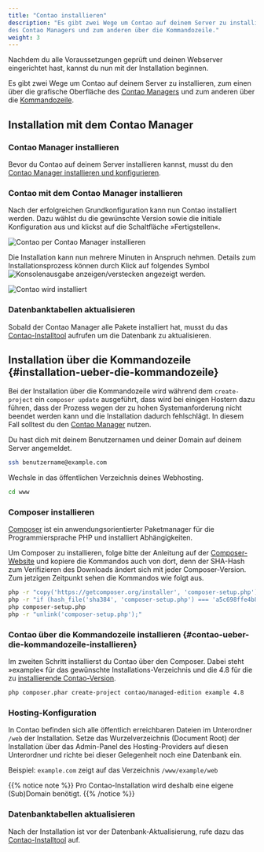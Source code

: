 ```yaml
---
title: "Contao installieren"
description: "Es gibt zwei Wege um Contao auf deinem Server zu installieren, zum einen über die grafische Oberfläche 
des Contao Managers und zum anderen über die Kommandozeile."
weight: 3
---
```


Nachdem du alle Voraussetzungen geprüft und deinen Webserver eingerichtet hast, kannst du nun mit der Installation 
beginnen.

Es gibt zwei Wege um Contao auf deinem Server zu installieren, zum einen über die grafische Oberfläche des [Contao 
Managers](#installation-mit-dem-contao-manager) und zum anderen über die 
[Kommandozeile](#installation-ueber-die-kommandozeile).


## Installation mit dem Contao Manager


### Contao Manager installieren

Bevor du Contao auf deinem Server installieren kannst, musst du den
[Contao Manager installieren und konfigurieren](../../installation/contao-manager/#contao-manager-installieren).


### Contao mit dem Contao Manager installieren

Nach der erfolgreichen Grundkonfiguration kann nun Contao installiert werden. Dazu wählst du die gewünschte Version 
sowie die initiale Konfiguration aus und klickst auf die Schaltfläche »Fertigstellen«. 

![Contao per Contao Manager installieren](/de/installation/images/de/contao-per-contao-manager-installieren.png)

Die Installation kann nun mehrere Minuten in Anspruch nehmen. Details zum Installationsprozess können durch Klick auf 
folgendes Symbol ![Konsolenausgabe anzeigen/verstecken](/de/icons/konsolenausgabe.png?classes=icon) angezeigt 
werden.

![Contao wird installiert](/de/installation/images/de/contao-wird-installiert.png)


### Datenbanktabellen aktualisieren

Sobald der Contao Manager alle Pakete installiert hat, musst du das [Contao-Installtool](../contao-installtool/)
aufrufen um die Datenbank zu aktualisieren.


## Installation über die Kommandozeile {#installation-ueber-die-kommandozeile}

Bei der Installation über die Kommandozeile wird während dem `create-project` ein `composer update` ausgeführt, dass 
wird bei einigen Hostern dazu führen, dass der Prozess wegen der zu hohen Systemanforderung nicht beendet werden kann 
und die Installation dadurch fehlschlägt. In diesem Fall solltest du den 
[Contao Manager](#installation-mit-dem-contao-manager) nutzen.


Du hast dich mit deinem Benutzernamen und deiner Domain auf deinem Server angemeldet.

```bash
ssh benutzername@example.com
```

Wechsle in das öffentlichen Verzeichnis deines Webhosting.

```bash
cd www
```


### Composer installieren

[Composer](https://de.wikipedia.org/wiki/Composer_(Paketverwaltung)) ist ein anwendungsorientierter Paketmanager für 
die Programmiersprache PHP und installiert Abhängigkeiten.

Um Composer zu installieren, folge bitte der Anleitung auf der [Composer-Website](https://getcomposer.org/download/) 
und kopiere die Kommandos auch von dort, denn der SHA-Hash zum Verifizieren des Downloads ändert sich mit jeder 
Composer-Version. Zum jetzigen Zeitpunkt sehen die Kommandos wie folgt aus.

```bash
php -r "copy('https://getcomposer.org/installer', 'composer-setup.php');"
php -r "if (hash_file('sha384', 'composer-setup.php') === 'a5c698ffe4b8e849a443b120cd5ba38043260d5c4023dbf93e1558871f1f07f58274fc6f4c93bcfd858c6bd0775cd8d1') { echo 'Installer verified'; } else { echo 'Installer corrupt'; unlink('composer-setup.php'); } echo PHP_EOL;"
php composer-setup.php
php -r "unlink('composer-setup.php');"
```


### Contao über die Kommandozeile installieren {#contao-ueber-die-kommandozeile-installieren}

Im zweiten Schritt installierst du Contao über den Composer. Dabei steht »example« für das gewünschte 
Installations-Verzeichnis und die 4.8 für die zu [installierende Contao-Version](https://contao.org/de/download.html). 

```bash
php composer.phar create-project contao/managed-edition example 4.8
```


### Hosting-Konfiguration

In Contao befinden sich alle öffentlich erreichbaren Dateien im Unterordner `/web` der Installation. Setze das 
Wurzelverzeichnis (Document Root) der Installation über das Admin-Panel des Hosting-Providers auf diesen 
Unterordner und richte bei dieser Gelegenheit noch eine Datenbank ein.

Beispiel: `example.com` zeigt auf das Verzeichnis `/www/example/web`

{{% notice note %}}
Pro Contao-Installation wird deshalb eine eigene (Sub)Domain benötigt.
{{% /notice %}}


### Datenbanktabellen aktualisieren

Nach der Installation ist vor der Datenbank-Aktualisierung, rufe dazu das [Contao-Installtool](../contao-installtool/)
auf.
